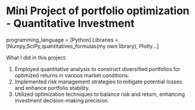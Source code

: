 # Mini Project of portfolio optimization - Quantitative Investment

programming_language = [Python]
Libraries = [Numpy,SciPy,quantitatives_formulas(my own library), Plotly...]

What I did in this project:
1. Employed quantitative analysis to construct diversified portfolios for optimized returns in various market conditions.
2. Implemented risk management strategies to mitigate potential losses and enhance portfolio stability.
3. Utilized optimization techniques to balance risk and return, enhancing investment decision-making precision.
